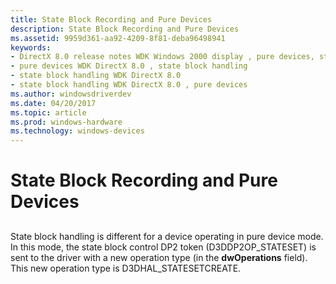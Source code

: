 ```yaml
---
title: State Block Recording and Pure Devices
description: State Block Recording and Pure Devices
ms.assetid: 9959d361-aa92-4209-8f81-deba96498941
keywords:
- DirectX 8.0 release notes WDK Windows 2000 display , pure devices, state block handling
- pure devices WDK DirectX 8.0 , state block handling
- state block handling WDK DirectX 8.0
- state block handling WDK DirectX 8.0 , pure devices
ms.author: windowsdriverdev
ms.date: 04/20/2017
ms.topic: article
ms.prod: windows-hardware
ms.technology: windows-devices
---
```


# State Block Recording and Pure Devices


## <span id="ddk_state_block_recording_and_pure_devices_gg"></span><span id="DDK_STATE_BLOCK_RECORDING_AND_PURE_DEVICES_GG"></span>


State block handling is different for a device operating in pure device mode. In this mode, the state block control DP2 token (D3DDP2OP\_STATESET) is sent to the driver with a new operation type (in the **dwOperations** field). This new operation type is D3DHAL\_STATESETCREATE.

 

 





